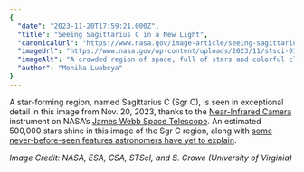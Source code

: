 ```yaml
---
{
  "date": "2023-11-20T17:59:21.000Z",
  "title": "Seeing Sagittarius C in a New Light",
  "canonicalUrl": "https://www.nasa.gov/image-article/seeing-sagittarius-c-in-a-new-light/",
  "imageUrl": "https://www.nasa.gov/wp-content/uploads/2023/11/stsci-01hf7p3b6pw5ds5n9m9xd1ey27.png",
  "imageAlt": "A crowded region of space, full of stars and colorful clouds, more than twice as wide as it is tall. A funnel-shaped region of space appears darker than its surroundings with fewer stars. It is wider at the top edge of the image, narrowing towards the bottom. Toward the narrow end of this dark region a small clump of red and white appears to shoot out streamers upward and left. A large, bright cyan-colored area surrounds the lower portion of the funnel-shaped dark area, forming a rough U shape. The cyan-colored area has needle-like, linear structures and becomes more diffuse in the center of the image. The right side of the image is dominated by clouds of orange and red, with a purple haze.",
  "author": "Monika Luabeya"
}
---
```


A star-forming region, named Sagittarius C (Sgr C), is seen in exceptional detail in this image from Nov. 20, 2023, thanks to the [Near-Infrared Camera](https://www.jwst.nasa.gov/content/observatory/instruments/nircam.html) instrument on NASA’s [James Webb Space Telescope](https://webb.nasa.gov/). An estimated 500,000 stars shine in this image of the Sgr C region, along with [some never-before-seen features astronomers have yet to explain](https://www.nasa.gov/missions/webb/nasas-webb-reveals-new-features-in-heart-of-milky-way/).

_Image Credit: NASA, ESA, CSA, STScI, and S. Crowe (University of Virginia)_
